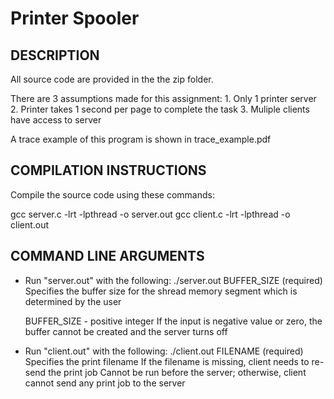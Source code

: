 # Printer Spooler

## DESCRIPTION

All source code are provided in the the zip folder.

There are 3 assumptions made for this assignment:
	1. Only 1 printer server
	2. Printer takes 1 second per page to complete the task
	3. Muliple clients have access to server

A trace example of this program is shown in trace_example.pdf


## COMPILATION INSTRUCTIONS

Compile the source code using these commands:

gcc server.c -lrt -lpthread -o server.out
gcc client.c -lrt -lpthread -o client.out


## COMMAND LINE ARGUMENTS

- Run "server.out" with the following:
	./server.out BUFFER_SIZE
	(required) Specifies the buffer size for the shread memory segment
         which is determined by the user

	BUFFER_SIZE - positive integer
	If the input is negative value or zero, the buffer cannot be created           and the server turns off


- Run "client.out" with the following:
	./client.out FILENAME
	(required) Specifies the print filename
	 If the filename is missing, client needs to re-send the print job
	 Cannot be run before the server; otherwise, client cannot send any             print job to the server
